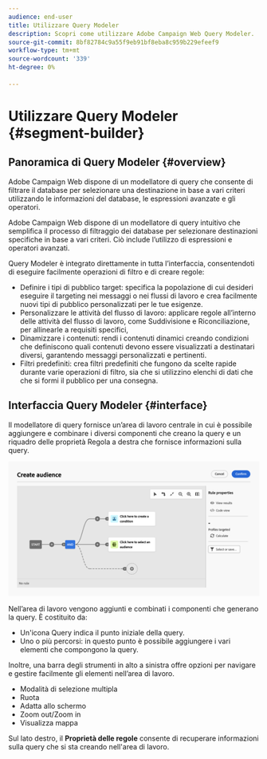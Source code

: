 ```yaml
---
audience: end-user
title: Utilizzare Query Modeler
description: Scopri come utilizzare Adobe Campaign Web Query Modeler.
source-git-commit: 8bf82784c9a55f9eb91bf8eba8c959b229efeef9
workflow-type: tm+mt
source-wordcount: '339'
ht-degree: 0%

---
```


# Utilizzare Query Modeler {#segment-builder}

## Panoramica di Query Modeler {#overview}

Adobe Campaign Web dispone di un modellatore di query che consente di filtrare il database per selezionare una destinazione in base a vari criteri utilizzando le informazioni del database, le espressioni avanzate e gli operatori.


Adobe Campaign Web dispone di un modellatore di query intuitivo che semplifica il processo di filtraggio dei database per selezionare destinazioni specifiche in base a vari criteri. Ciò include l’utilizzo di espressioni e operatori avanzati.

Query Modeler è integrato direttamente in tutta l’interfaccia, consentendoti di eseguire facilmente operazioni di filtro e di creare regole:

* Definire i tipi di pubblico target: specifica la popolazione di cui desideri eseguire il targeting nei messaggi o nei flussi di lavoro e crea facilmente nuovi tipi di pubblico personalizzati per le tue esigenze.
* Personalizzare le attività del flusso di lavoro: applicare regole all’interno delle attività del flusso di lavoro, come Suddivisione e Riconciliazione, per allinearle a requisiti specifici,
* Dinamizzare i contenuti: rendi i contenuti dinamici creando condizioni che definiscono quali contenuti devono essere visualizzati a destinatari diversi, garantendo messaggi personalizzati e pertinenti.
* Filtri predefiniti: crea filtri predefiniti che fungono da scelte rapide durante varie operazioni di filtro, sia che si utilizzino elenchi di dati che che si formi il pubblico per una consegna.

## Interfaccia Query Modeler {#interface}

Il modellatore di query fornisce un’area di lavoro centrale in cui è possibile aggiungere e combinare i diversi componenti che creano la query e un riquadro delle proprietà Regola a destra che fornisce informazioni sulla query.

![](assets/query-interface.png)

Nell’area di lavoro vengono aggiunti e combinati i componenti che generano la query. È costituito da:

* Un&#39;icona Query indica il punto iniziale della query.
* Uno o più percorsi: in questo punto è possibile aggiungere i vari elementi che compongono la query.

Inoltre, una barra degli strumenti in alto a sinistra offre opzioni per navigare e gestire facilmente gli elementi nell’area di lavoro.

* Modalità di selezione multipla
* Ruota
* Adatta allo schermo
* Zoom out/Zoom in
* Visualizza mappa


Sul lato destro, il **Proprietà delle regole** consente di recuperare informazioni sulla query che si sta creando nell&#39;area di lavoro.
